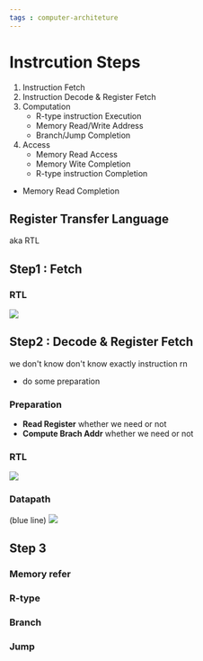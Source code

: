```yaml
---
tags : computer-architeture
---
```


# Instrcution Steps
1. Instruction Fetch
2. Instruction Decode & Register Fetch
3. Computation
	* R-type instruction Execution
	* Memory Read/Write Address
	* Branch/Jump Completion
4. Access
	* Memory Read Access
	* Memory Wite Completion
	* R-type instruction Completion
* Memory Read Completion

## Register Transfer Language
aka RTL



## Step1 : Fetch

### RTL
![](https://i.imgur.com/hUr5UO2.png)

## Step2 : Decode  & Register Fetch 

we don't know don't know exactly instruction rn
* do some preparation

### Preparation
* **Read Register** whether we need or not 
* **Compute Brach Addr** whether we need or not

### RTL
![](https://i.imgur.com/uc2HizC.png)

### Datapath 
(blue line)
![](https://i.imgur.com/Rze9z3p.png)


## Step 3

### Memory refer

### R-type

### Branch

### Jump